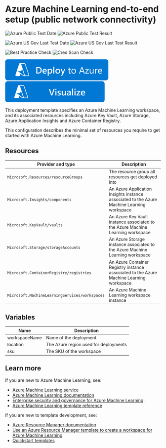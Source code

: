 # Azure Machine Learning end-to-end setup (public network connectivity)

![Azure Public Test Date](https://azurequickstartsservice.blob.core.windows.net/badges/quickstarts/microsoft.machinelearningservices/machine-learning-end-to-end-public/PublicLastTestDate.svg)
![Azure Public Test Result](https://azurequickstartsservice.blob.core.windows.net/badges/quickstarts/microsoft.machinelearningservices/machine-learning-end-to-end-public/PublicDeployment.svg)

![Azure US Gov Last Test Date](https://azurequickstartsservice.blob.core.windows.net/badges/quickstarts/microsoft.machinelearningservices/machine-learning-end-to-end-public/FairfaxLastTestDate.svg)
![Azure US Gov Last Test Result](https://azurequickstartsservice.blob.core.windows.net/badges/quickstarts/microsoft.machinelearningservices/machine-learning-end-to-end-public/FairfaxDeployment.svg)

![Best Practice Check](https://azurequickstartsservice.blob.core.windows.net/badges/quickstarts/microsoft.machinelearningservices/machine-learning-end-to-end-public/BestPracticeResult.svg)
![Cred Scan Check](https://azurequickstartsservice.blob.core.windows.net/badges/quickstarts/microsoft.machinelearningservices/machine-learning-end-to-end-public/CredScanResult.svg)

[![Deploy To Azure](https://raw.githubusercontent.com/Azure/azure-quickstart-templates/master/1-CONTRIBUTION-GUIDE/images/deploytoazure.svg?sanitize=true)](https://portal.azure.com/#create/Microsoft.Template/uri/https%3A%2F%2Fraw.githubusercontent.com%2FAzure%2Fazure-quickstart-templates%2Fmaster%2Fquickstarts%2Fmicrosoft.machinelearningservices%2Fmachine-learning-end-to-end-public%2Fazuredeploy.json)  [![Visualize](https://raw.githubusercontent.com/Azure/azure-quickstart-templates/master/1-CONTRIBUTION-GUIDE/images/visualizebutton.svg?sanitize=true)](http://armviz.io/#/?load=https%3A%2F%2Fraw.githubusercontent.com%2FAzure%2Fazure-quickstart-templates%2Fmaster%2Fquickstarts%2Fmicrosoft.machinelearningservices%2Fmachine-learning-end-to-end-public%2Fazuredeploy.json)

This deployment template specifies an Azure Machine Learning workspace, and its associated resources including Azure Key Vault, Azure Storage, Azure Application Insights and Azure Container Registry.

This configuration describes the minimal set of resources you require to get started with Azure Machine Learning.

## Resources

| Provider and type | Description |
| - | - |
| `Microsoft.Resources/resourceGroups` | The resource group all resources get deployed into |
| `Microsoft.Insights/components` | An Azure Application Insights instance associated to the Azure Machine Learning workspace |
| `Microsoft.KeyVault/vaults` | An Azure Key Vault instance associated to the Azure Machine Learning workspace |
| `Microsoft.Storage/storageAccounts` | An Azure Storage instance associated to the Azure Machine Learning workspace |
| `Microsoft.ContainerRegistry/registries` | An Azure Container Registry instance associated to the Azure Machine Learning workspace |
| `Microsoft.MachineLearningServices/workspaces` | An Azure Machine Learning workspace instance |

## Variables

| Name | Description |
|-|-|
| workspaceName | Name of the deployment |
| location | The Azure region used for deployments |
| sku | The SKU of the workspace |

## Learn more

If you are new to Azure Machine Learning, see:

- [Azure Machine Learning service](https://azure.microsoft.com/services/machine-learning-service/)
- [Azure Machine Learning documentation](https://docs.microsoft.com/azure/machine-learning/)
- [Enterprise security and governance for Azure Machine Learning](https://docs.microsoft.com/en-us/azure/machine-learning/concept-enterprise-security).
- [Azure Machine Learning template reference](https://docs.microsoft.com/azure/templates/microsoft.machinelearningservices/allversions)

If you are new to template development, see:

- [Azure Resource Manager documentation](https://docs.microsoft.com/azure/azure-resource-manager/)
- [Use an Azure Resource Manager template to create a workspace for Azure Machine Learning](https://docs.microsoft.com/azure/machine-learning/service/how-to-create-workspace-template)
- [Quickstart templates](https://azure.microsoft.com/resources/templates/)
